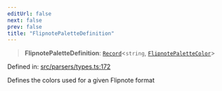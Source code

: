 ```yaml
---
editUrl: false
next: false
prev: false
title: "FlipnotePaletteDefinition"
---
```


> **FlipnotePaletteDefinition**: [`Record`](https://www.typescriptlang.org/docs/handbook/utility-types.html#recordkeys-type)\<`string`, [`FlipnotePaletteColor`](/api/type-aliases/flipnotepalettecolor/)\>

Defined in: [src/parsers/types.ts:172](https://github.com/jaames/flipnote.js/blob/a8a7e56268fb7f3a0039ade6ddc69a607deedd27/src/parsers/types.ts#L172)

Defines the colors used for a given Flipnote format
